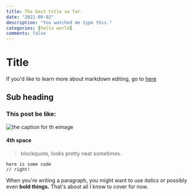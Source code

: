 ```yaml
---
title: The best title so far.
date: "2021-09-02"
description: "You watched me type this."
categories: [hello world]
comments: false
---
```


# Title

If you'd like to learn more about markdown editing, go to [here](https://daringfireball.net/projects/markdown/syntax)

## Sub heading

### This post be like:
![the caption for th eimage](https://images.unsplash.com/photo-1585049303349-6680e6179692?ixid=MnwxMjA3fDB8MHxwaG90by1wYWdlfHx8fGVufDB8fHx8&ixlib=rb-1.2.1&auto=format&fit=crop&w=634&q=80)

#### 4th space

> blockquote, looks pretty neat sometimes.


```
here is some code
// right!
```

When you're writing a paragraph, you might want to use _italics_ or possibly even **bold things.** That's about all I know to cover for now.
